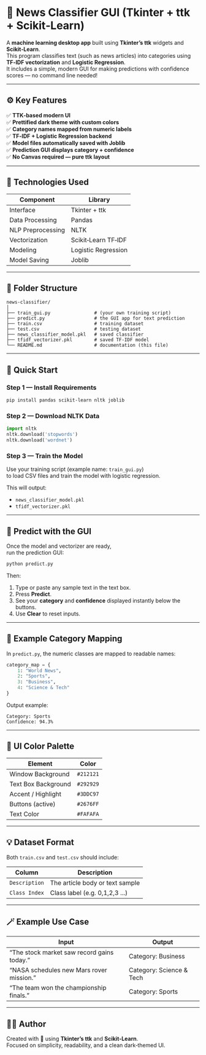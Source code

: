 # 📰 News Classifier GUI (Tkinter + ttk + Scikit‑Learn)

A **machine learning desktop app** built using **Tkinter’s ttk** widgets and **Scikit‑Learn**.  
This program classifies text (such as news articles) into categories using **TF‑IDF vectorization** and **Logistic Regression**.  
It includes a simple, modern GUI for making predictions with confidence scores — no command line needed!

***

## ⚙️ Key Features

✅ **TTK‑based modern UI**  
✅ **Prettified dark theme with custom colors**  
✅ **Category names mapped from numeric labels**  
✅ **TF‑IDF + Logistic Regression backend**  
✅ **Model files automatically saved with Joblib**  
✅ **Prediction GUI displays category + confidence**  
✅ **No Canvas required — pure ttk layout**

***

## 🧩 Technologies Used

| Component | Library |
|------------|----------|
| Interface | Tkinter + ttk |
| Data Processing | Pandas |
| NLP Preprocessing | NLTK |
| Vectorization | Scikit‑Learn TF‑IDF |
| Modeling | Logistic Regression |
| Model Saving | Joblib |

***

## 📁 Folder Structure

```
news-classifier/
│
├── train_gui.py                # (your own training script)
├── predict.py                  # the GUI app for text prediction
├── train.csv                   # training dataset
├── test.csv                    # testing dataset
├── news_classifier_model.pkl   # saved classifier
├── tfidf_vectorizer.pkl        # saved TF-IDF model
└── README.md                   # documentation (this file)
```

***

## 🚀 Quick Start

### Step 1 — Install Requirements  
```bash
pip install pandas scikit-learn nltk joblib
```

### Step 2 — Download NLTK Data  
```python
import nltk
nltk.download('stopwords')
nltk.download('wordnet')
```

### Step 3 — Train the Model  
Use your training script (example name: `train_gui.py`)  
to load CSV files and train the model with logistic regression.

This will output:
- `news_classifier_model.pkl`
- `tfidf_vectorizer.pkl`

***

## 🎯 Predict with the GUI

Once the model and vectorizer are ready,  
run the prediction GUI:

```bash
python predict.py
```

Then:
1. Type or paste any sample text in the text box.  
2. Press **Predict**.  
3. See your **category** and **confidence** displayed instantly below the buttons.  
4. Use **Clear** to reset inputs.

***

## 🧠 Example Category Mapping

In `predict.py`, the numeric classes are mapped to readable names:

```python
category_map = {
    1: "World News",
    2: "Sports",
    3: "Business",
    4: "Science & Tech"
}
```

Output example:
```
Category: Sports
Confidence: 94.3%
```

***

## 🎨 UI Color Palette

| Element | Color |
|----------|--------|
| Window Background | `#212121` |
| Text Box Background | `#292929` |
| Accent / Highlight | `#3DDC97` |
| Buttons (active) | `#2676FF` |
| Text Color | `#FAFAFA` |

***

## 💡 Dataset Format

Both `train.csv` and `test.csv` should include:

| Column | Description |
|--------|-------------|
| `Description` | The article body or text sample |
| `Class Index` | Class label (e.g. 0,1,2,3 ...) |

***

## 🪄 Example Use Case

| Input | Output |
|-------|---------|
| “The stock market saw record gains today.” | Category: Business |
| “NASA schedules new Mars rover mission.” | Category: Science & Tech |
| “The team won the championship finals.” | Category: Sports |

***

## 🧑‍💻 Author

Created with 💚 using **Tkinter’s ttk** and **Scikit‑Learn**.  
Focused on simplicity, readability, and a clean dark‑themed UI.


